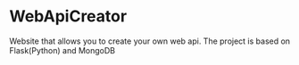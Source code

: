 # WebApiCreator
Website that allows you to create your own web api. The project is based on Flask(Python) and MongoDB
